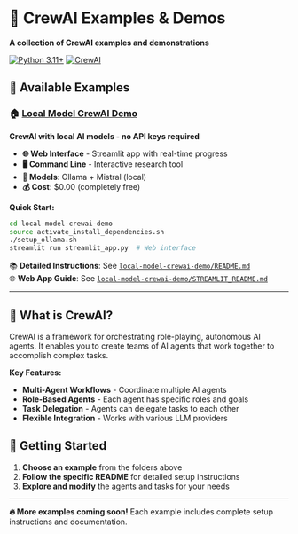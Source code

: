 # 🤖 CrewAI Examples & Demos

**A collection of CrewAI examples and demonstrations**

[![Python 3.11+](https://img.shields.io/badge/python-3.11+-blue.svg)](https://www.python.org/downloads/)
[![CrewAI](https://img.shields.io/badge/framework-CrewAI-orange.svg)](https://crewai.com/)

## 📁 Available Examples

### 🏠 [Local Model CrewAI Demo](./local-model-crewai-demo/)
**CrewAI with local AI models - no API keys required**

- **🌐 Web Interface** - Streamlit app with real-time progress
- **🖥️ Command Line** - Interactive research tool
- **🤖 Models**: Ollama + Mistral (local)
- **💰 Cost**: $0.00 (completely free)

**Quick Start:**
```bash
cd local-model-crewai-demo
source activate_install_dependencies.sh
./setup_ollama.sh
streamlit run streamlit_app.py  # Web interface
```

📚 **Detailed Instructions**: See [`local-model-crewai-demo/README.md`](./local-model-crewai-demo/README.md)  
🌐 **Web App Guide**: See [`local-model-crewai-demo/STREAMLIT_README.md`](./local-model-crewai-demo/STREAMLIT_README.md)

---

## 🎯 What is CrewAI?

CrewAI is a framework for orchestrating role-playing, autonomous AI agents. It enables you to create teams of AI agents that work together to accomplish complex tasks.

**Key Features:**
- **Multi-Agent Workflows** - Coordinate multiple AI agents
- **Role-Based Agents** - Each agent has specific roles and goals
- **Task Delegation** - Agents can delegate tasks to each other
- **Flexible Integration** - Works with various LLM providers

## 🚀 Getting Started

1. **Choose an example** from the folders above
2. **Follow the specific README** for detailed setup instructions
3. **Explore and modify** the agents and tasks for your needs

---

**🔥 More examples coming soon!** Each example includes complete setup instructions and documentation.
